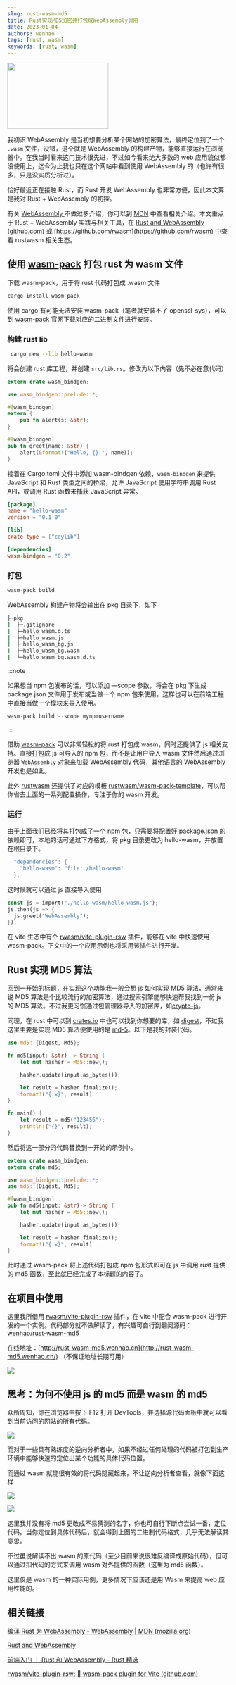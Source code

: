 ```yaml
---
slug: rust-wasm-md5
title: Rust实现MD5加密并打包成WebAssembly调用
date: 2023-01-04
authors: wenhao
tags: [rust, wasm]
keywords: [rust, wasm]
---
```


<img src="https://img.wenhao.cn/wasm-ferris.png" width="230" height="150" />

我初识 WebAssembly 是当初想要分析某个网站的加密算法，最终定位到了一个 `.wasm` 文件，没错，这个就是 WebAssembly 的构建产物，能够直接运行在浏览器中。在我当时看来这门技术很先进，不过如今看来绝大多数的 web 应用貌似都没使用上，迄今为止我也只在这个网站中看到使用 WebAssembly 的（也许有很多，只是没实质分析过）。

恰好最近正在接触 Rust，而 Rust 开发 WebAssembly 也非常方便，因此本文算是我对 Rust + WebAssembly 的初探。

<!-- truncate -->

有关 [WebAssembly ](https://developer.mozilla.org/zh-CN/docs/WebAssembly)不做过多介绍，你可以到 [MDN](https://developer.mozilla.org/zh-CN/docs/WebAssembly) 中查看相关介绍。本文重点于 Rust + WebAssembly 实践与相关工具，在 [Rust and WebAssembly (github.com)](https://github.com/rustwasm) 或 [https://github.com/rwasm](https://github.com/rwasm) 中查看 rustwasm 相关生态。

## 使用 [wasm-pack](https://rustwasm.github.io/wasm-pack/installer/) 打包 rust 为 wasm 文件

下载 wasm-pack，用于将 rust 代码打包成 .wasm 文件

```typescript
cargo install wasm-pack
```

使用 cargo 有可能无法安装 wasm-pack（笔者就安装不了 openssl-sys），可以到 [wasm-pack](https://rustwasm.github.io/wasm-pack/installer/) 官网下载对应的二进制文件进行安装。

### 构建 rust lib

```sh
 cargo new --lib hello-wasm
```

将会创建 rust 库工程，并创建 `src/lib.rs`。修改为以下内容（先不必在意代码）

```rust title='src/lib.rs'
extern crate wasm_bindgen;

use wasm_bindgen::prelude::*;

#[wasm_bindgen]
extern {
    pub fn alert(s: &str);
}

#[wasm_bindgen]
pub fn greet(name: &str) {
    alert(&format!("Hello, {}!", name));
}

```

接着在 Cargo.toml 文件中添加 wasm-bindgen 依赖，`wasm-bindgen` 来提供 JavaScript 和 Rust 类型之间的桥梁，允许 JavaScript 使用字符串调用 Rust API，或调用 Rust 函数来捕获 JavaScript 异常。

```toml title='Cargo.toml'
[package]
name = "hello-wasm"
version = "0.1.0"

[lib]
crate-type = ["cdylib"]

[dependencies]
wasm-bindgen = "0.2"

```

### 打包

```rust
wasm-pack build
```

WebAssembly 构建产物将会输出在 pkg 目录下，如下

```sh
├─pkg
|  ├─.gitignore
|  ├─hello_wasm.d.ts
|  ├─hello_wasm.js
|  ├─hello_wasm_bg.js
|  ├─hello_wasm_bg.wasm
|  └─hello_wasm_bg.wasm.d.ts
```

:::note

如果想当 npm 包发布的话，可以添加 —scope 参数，将会在 pkg 下生成 package.json 文件用于发布或当做一个 npm 包来使用，这样也可以在前端工程中直接当做一个模块来导入使用。

```rust
wasm-pack build --scope mynpmusername
```

:::

借助 [wasm-pack](https://rustwasm.github.io/wasm-pack/installer/) 可以非常轻松的将 rust 打包成 wasm，同时还提供了 js 相关支持。直接打包成 js 可导入的 npm 包，而不是让用户导入 wasm 文件然后通过浏览器 `WebAssembly` 对象来加载 WebAssembly 代码，其他语言的 WebAssembly 开发也是如此。

此外 [rustwasm](https://rustwasm.github.io/) 还提供了对应的模板 [rustwasm/wasm-pack-template](https://github.com/rustwasm/wasm-pack-template)，可以帮你省去上面的一系列配置操作，专注于你的 wasm 开发。

### 运行

由于上面我们已经将其打包成了一个 npm 包，只需要将配置好 package.json 的依赖即可，本地的话可通过下方格式，将 pkg 目录更改为 hello-wasm，并放置在根目录下。

```rust
  "dependencies": {
    "hello-wasm": "file:./hello-wasm"
  },
```

这时候就可以通过 js 直接导入使用

```rust
const js = import("./hello-wasm/hello_wasm.js");
js.then(js => {
  js.greet("WebAssembly");
});
```

在 vite 生态中有个 [rwasm/vite-plugin-rsw](https://github.com/rwasm/vite-plugin-rsw) 插件，能够在 vite 中快速使用 wasm-pack。下文中的一个应用示例也将采用该插件进行开发。

## Rust 实现 MD5 算法

回到一开始的标题，在实现这个功能我一般会想 js 如何实现 MD5 算法，通常来说 MD5 算法是个比较流行的加密算法，通过搜索引擎能够快速帮我找到一份 js 的 MD5 算法。不过我更习惯通过包管理器导入的加密库，如[crypto-js](https://www.npmjs.com/package/crypto-js)。

同理，在 rust 中可以到 [crates.io](https://crates.io/) 中也可以找到你想要的库，如 [digest](https://crates.io/crates/digest)，不过我这里主要是实现 MD5 算法便使用的是 [md-5](https://crates.io/crates/md-5)。以下是我的封装代码。

```rust
use md5::{Digest, Md5};

fn md5(input: &str) -> String {
    let mut hasher = Md5::new();

    hasher.update(input.as_bytes());

    let result = hasher.finalize();
    format!("{:x}", result)
}

fn main() {
    let result = md5("123456");
    println!("{}", result);
}

```

然后将这一部分的代码替换到一开始的示例中。

```rust title='lib.rs'
extern crate wasm_bindgen;
extern crate md5;

use wasm_bindgen::prelude::*;
use md5::{Digest, Md5};

#[wasm_bindgen]
pub fn md5(input: &str)-> String {
    let mut hasher = Md5::new();

    hasher.update(input.as_bytes());

    let result = hasher.finalize();
    format!("{:x}", result)
}

```

此时通过 wasm-pack 将上述代码打包成 npm 包形式即可在 js 中调用 rust 提供的 md5 函数，至此就已经完成了本标题的内容了。

## 在项目中使用

这里我所借用 [rwasm/vite-plugin-rsw](https://github.com/rwasm/vite-plugin-rsw) 插件，在 vite 中配合 wasm-pack 进行开发的一个实例。代码部分就不做解读了，有兴趣可自行到翻阅源码：[wenhao/rust-wasm-md5](https://github.com/wenhao/rust-wasm-md5)

在线地址：[http://rust-wasm-md5.wenhao.cn](http://rust-wasm-md5.wenhao.cn/) （不保证地址长期可用）

![](https://img.wenhao.cn/image__XHPNCbC-B.png)

## 思考：为何不使用 js 的 md5 而是 wasm 的 md5

众所周知，你在浏览器中按下 F12 打开 DevTools，并选择源代码面板中就可以看到当前访问的网站的所有代码。

![](https://img.wenhao.cn/image_6019y_U19n.png)

而对于一些具有熟练度的逆向分析者中，如果不经过任何处理的代码被打包到生产环境中能够快速的定位出某个功能的具体代码位置。

而通过 wasm 就能很有效的将代码隐藏起来，不让逆向分析者查看，就像下面这样

![](https://img.wenhao.cn/image_BbA3n6wFws.png)

![](https://img.wenhao.cn/image_81tgfDE_P7.png)

这里我并没有将 md5 更改成不易猜测的名字，你也可自行下断点尝试一番，定位代码。当你定位到具体代码后，就会得到上图的二进制代码格式，几乎无法解读其意思。

不过虽说解读不出 wasm 的原代码（至少目前来说很难反编译成原始代码），但可以通过扣代码的方式来调用 wasm 对外提供的函数（这里为 md5 函数）。

这里仅是 wasm 的一种实际用例，更多情况下应该还是用 Wasm 来提高 web 应用性能的。

## 相关链接

[编译 Rust 为 WebAssembly - WebAssembly | MDN (mozilla.org)](https://developer.mozilla.org/zh-CN/docs/WebAssembly/Rust_to_wasm)

[Rust and WebAssembly](https://rustwasm.github.io/)

[前端入门 ｜ Rust 和 WebAssembly - Rust 精选](https://rustmagazine.github.io/rust_magazine_2021/chapter_2/rust_wasm_frontend.html)

[rwasm/vite-plugin-rsw: 🦞 wasm-pack plugin for Vite (github.com)](https://github.com/rwasm/vite-plugin-rsw)
